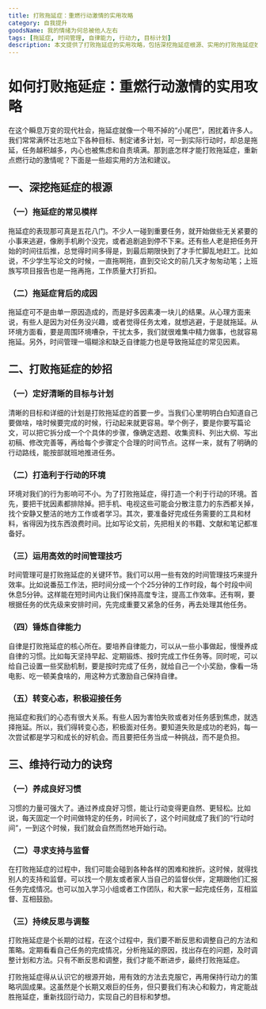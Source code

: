 ```yaml
---
title: 打败拖延症：重燃行动激情的实用攻略
category: 自我提升
goodsName: 我的情绪为何总被他人左右
tags: [拖延症, 时间管理, 自律能力, 行动力, 目标计划]
description: 本文提供了打败拖延症的实用攻略，包括深挖拖延症根源、实用的打败拖延症妙招以及维持行动力的诀窍，帮助读者摆脱拖延困扰，重燃行动激情，实现目标。
---
```


# 如何打败拖延症：重燃行动激情的实用攻略

在这个瞬息万变的现代社会，拖延症就像一个甩不掉的“小尾巴”，困扰着许多人。我们常常满怀壮志地立下各种目标、制定诸多计划，可一到实际行动时，却总是拖延，任务越积越多，内心也被焦虑和自责填满。那到底怎样才能打败拖延症，重新点燃行动的激情呢？下面是一些超实用的方法和建议。

## 一、深挖拖延症的根源
### （一）拖延症的常见模样
拖延症的表现那可真是五花八门。不少人一碰到重要任务，就开始做些无关紧要的小事来逃避，像刷手机刷个没完，或者追剧追到停不下来。还有些人老是把任务开始的时间往后推，总觉得时间多得是，到最后期限快到了才手忙脚乱地赶工。比如说，不少学生写论文的时候，一直拖啊拖，直到交论文的前几天才匆匆动笔；上班族写项目报告也是一拖再拖，工作质量大打折扣。

### （二）拖延症背后的成因
拖延症可不是由单一原因造成的，而是好多因素凑一块儿的结果。从心理方面来说，有些人是因为对任务没兴趣，或者觉得任务太难，就想逃避，于是就拖延。从环境方面看，要是周围环境嘈杂，干扰太多，我们就很难集中精力做事，也就容易拖延。另外，时间管理一塌糊涂和缺乏自律能力也是导致拖延症的常见因素。

## 二、打败拖延症的妙招
### （一）定好清晰的目标与计划
清晰的目标和详细的计划是打败拖延症的首要一步。当我们心里明明白白知道自己要做啥，啥时候要完成的时候，行动起来就更容易。举个例子，要是你要写篇论文，可以把它拆分成一个个具体的步骤，像确定选题、收集资料、列出大纲、写出初稿、修改完善等，再给每个步骤定个合理的时间节点。这样一来，就有了明确的行动路线，能按部就班地推进任务。

### （二）打造利于行动的环境
环境对我们的行为影响可不小。为了打败拖延症，得打造一个利于行动的环境。首先，要把干扰因素都排除掉。把手机、电视这些可能会分散注意力的东西都关掉，找个安静又整洁的地方工作或者学习。其次，要准备好完成任务需要的工具和材料，省得因为找东西浪费时间。比如写论文前，先把相关的书籍、文献和笔记都准备好。

### （三）运用高效的时间管理技巧
时间管理可是打败拖延症的关键环节。我们可以用一些有效的时间管理技巧来提升效率。比如说番茄工作法，把时间分成一个个25分钟的工作时段，每个时段中间休息5分钟。这样能在短时间内让我们保持高度专注，提高工作效率。还有啊，要根据任务的优先级来安排时间，先完成重要又紧急的任务，再去处理其他任务。

### （四）锤炼自律能力
自律是打败拖延症的核心所在。要培养自律能力，可以从一些小事做起，慢慢养成自律的习惯。比如每天坚持早起、定期锻炼、按时完成工作任务等。同时呢，可以给自己设置一些奖励机制，要是按时完成了任务，就给自己一个小奖励，像看一场电影、吃一顿美食啥的，用这种方式激励自己保持自律。

### （五）转变心态，积极迎接任务
拖延症和我们的心态有很大关系。有些人因为害怕失败或者对任务感到焦虑，就选择拖延。所以，我们得转变心态，积极面对任务。要知道失败是成功的老妈，每一次尝试都是学习和成长的好机会。而且要把任务当成一种挑战，而不是负担。

## 三、维持行动力的诀窍
### （一）养成良好习惯
习惯的力量可强大了。通过养成良好习惯，能让行动变得更自然、更轻松。比如说，每天固定一个时间做特定的任务，时间长了，这个时间就成了我们的“行动时间”，一到这个时候，我们就会自然而然地开始行动。

### （二）寻求支持与监督
在打败拖延症的过程中，我们可能会碰到各种各样的困难和挫折。这时候，就得找别人的支持和监督。可以找一个朋友或者家人当自己的监督伙伴，定期跟他们汇报任务完成情况。也可以加入学习小组或者工作团队，和大家一起完成任务，互相监督、互相鼓励。

### （三）持续反思与调整
打败拖延症是个长期的过程，在这个过程中，我们要不断反思和调整自己的方法和策略。定期看看自己任务的完成情况，分析拖延的原因，找出存在的问题，及时调整计划和方法。只有不断反思和调整，我们才能不断进步，最终打败拖延症。

打败拖延症得从认识它的根源开始，用有效的方法去克服它，再用保持行动力的策略巩固成果。这虽然是个长期又艰巨的任务，但只要我们有决心和毅力，肯定能战胜拖延症，重新找回行动力，实现自己的目标和梦想。